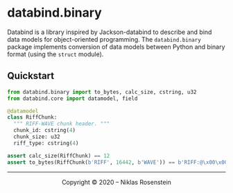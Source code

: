 # databind.binary

Databind is a library inspired by Jackson-databind to describe and bind data models for
object-oriented programming. The `databind.binary` package implements conversion of data
models between Python and binary format (using the `struct` module).

## Quickstart

```python
from databind.binary import to_bytes, calc_size, cstring, u32
from databind.core import datamodel, field

@datamodel
class RiffChunk:
  """ RIFF-WAVE chunk header. """
  chunk_id: cstring(4)
  chunk_size: u32
  riff_type: cstring(4)

assert calc_size(RiffChunk) == 12
assert to_bytes(RiffChunk(b'RIFF', 16442, b'WAVE')) == b'RIFF:@\x00\x00WAVE'
```

---

<p align="center">Copyright &copy; 2020 &ndash; Niklas Rosenstein</p>
